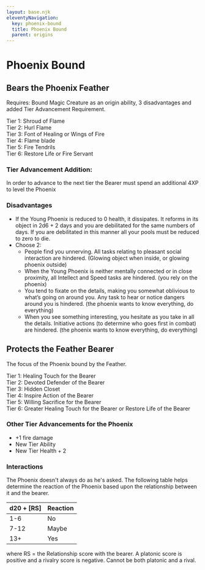 ```yaml
---
layout: base.njk
eleventyNavigation:
  key: phoenix-bound
  title: Phoenix Bound
  parent: origins
---
```


# Phoenix Bound

## Bears the Phoenix Feather

Requires: Bound Magic Creature as an origin ability, 3 disadvantages and added Tier Advancement Requirement.

Tier 1: Shroud of Flame<br/>
Tier 2: Hurl Flame<br/>
Tier 3: Font of Healing  or Wings of Fire<br/>
Tier 4: Flame blade<br/>
Tier 5: Fire Tendrils<br/>
Tier 6: Restore Life or Fire Servant<br/>

### Tier Advancement Addition:

In order to advance to the next tier the Bearer must spend an additional 4XP to level the Phoenix

### Disadvantages

* If the Young Phoenix is reduced to 0 health, it dissipates. It reforms in its object in 2d6 + 2 days and you are debilitated for the same numbers of days. If you are debilitated in this manner all your pools must be reduced to zero to die.
* Choose 2:
  * People find you unnerving. All tasks relating to pleasant social interaction are hindered. (Glowing object when inside, or glowing phoenix outside)
  * When the Young Phoenix is neither mentally connected or in close proximity, all Intellect and Speed tasks are hindered. (you rely on the phoenix)
  * You tend to fixate on the details, making you somewhat oblivious to what’s going on around you. Any task to hear or notice dangers around you is hindered. (the phoenix wants to know everything, do everything)
  * When you see something interesting, you hesitate as you take in all the details. Initiative actions (to determine who goes first in combat) are hindered. (the phoenix wants to know everything, do everything)

## Protects the Feather Bearer

The focus of the Phoenix bound by the Feather.

Tier 1: Healing Touch for the Bearer<br/>
Tier 2: Devoted Defender of the Bearer<br/>
Tier 3: Hidden Closet<br/>
Tier 4: Inspire Action of the Bearer<br/>
Tier 5: Willing Sacrifice for the Bearer<br/>
Tier 6: Greater Healing Touch for the Bearer or Restore Life of the Bearer<br/>

### Other Tier Advancements for the Phoenix

* +1 fire damage
* New Tier Ability
* New Tier Health + 2

### Interactions

The Phoenix doesn't always do as he's asked.  The following table helps determine the reaction of the Phoenix based upon the relationship between it and the bearer.

d20 + [RS] | Reaction
---|---
1-6 | No
7-12 | Maybe
13+ | Yes
where RS = the Relationship score with the bearer.  A platonic score is positive and a rivalry score is negative.  Cannot be both platonic and a rival.